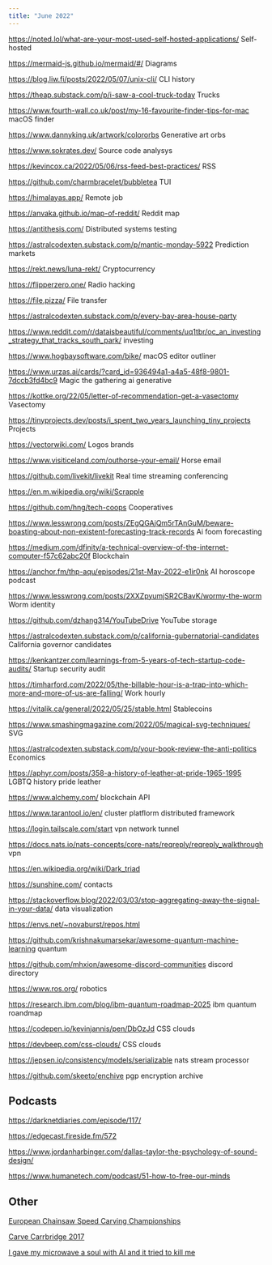 ```yaml
---
title: "June 2022"
---
```


https://noted.lol/what-are-your-most-used-self-hosted-applications/ Self-hosted

https://mermaid-js.github.io/mermaid/#/ Diagrams

https://blog.liw.fi/posts/2022/05/07/unix-cli/ CLI history

https://theap.substack.com/p/i-saw-a-cool-truck-today Trucks

https://www.fourth-wall.co.uk/post/my-16-favourite-finder-tips-for-mac macOS finder

https://www.dannyking.uk/artwork/colororbs Generative art orbs

https://www.sokrates.dev/ Source code analysys

https://kevincox.ca/2022/05/06/rss-feed-best-practices/ RSS

https://github.com/charmbracelet/bubbletea TUI

https://himalayas.app/ Remote job

https://anvaka.github.io/map-of-reddit/ Reddit map

https://antithesis.com/ Distributed systems testing

https://astralcodexten.substack.com/p/mantic-monday-5922 Prediction markets

https://rekt.news/luna-rekt/ Cryptocurrency

https://flipperzero.one/ Radio hacking

https://file.pizza/ File transfer

https://astralcodexten.substack.com/p/every-bay-area-house-party

https://www.reddit.com/r/dataisbeautiful/comments/uq1tbr/oc_an_investing_strategy_that_tracks_south_park/  investing

https://www.hogbaysoftware.com/bike/ macOS editor outliner

https://www.urzas.ai/cards/?card_id=936494a1-a4a5-48f8-9801-7dccb3fd4bc9 Magic the gathering ai generative

https://kottke.org/22/05/letter-of-recommendation-get-a-vasectomy Vasectomy

https://tinyprojects.dev/posts/i_spent_two_years_launching_tiny_projects Projects

https://vectorwiki.com/ Logos brands

https://www.visiticeland.com/outhorse-your-email/ Horse email

https://github.com/livekit/livekit Real time streaming conferencing

https://en.m.wikipedia.org/wiki/Scrapple

https://github.com/hng/tech-coops Cooperatives

https://www.lesswrong.com/posts/ZEgQGAjQm5rTAnGuM/beware-boasting-about-non-existent-forecasting-track-records Ai foom forecasting

https://medium.com/dfinity/a-technical-overview-of-the-internet-computer-f57c62abc20f Blockchain

https://anchor.fm/thp-aqu/episodes/21st-May-2022-e1ir0nk AI horoscope podcast

https://www.lesswrong.com/posts/2XXZpyumjSR2CBavK/wormy-the-worm Worm identity

https://github.com/dzhang314/YouTubeDrive YouTube storage

https://astralcodexten.substack.com/p/california-gubernatorial-candidates California governor candidates

https://kenkantzer.com/learnings-from-5-years-of-tech-startup-code-audits/ Startup security audit

https://timharford.com/2022/05/the-billable-hour-is-a-trap-into-which-more-and-more-of-us-are-falling/ Work hourly

https://vitalik.ca/general/2022/05/25/stable.html Stablecoins

https://www.smashingmagazine.com/2022/05/magical-svg-techniques/ SVG

https://astralcodexten.substack.com/p/your-book-review-the-anti-politics Economics

https://aphyr.com/posts/358-a-history-of-leather-at-pride-1965-1995 LGBTQ history pride leather

https://www.alchemy.com/ blockchain API

https://www.tarantool.io/en/ cluster platflorm distributed framework

https://login.tailscale.com/start vpn network tunnel

https://docs.nats.io/nats-concepts/core-nats/reqreply/reqreply_walkthrough vpn

https://en.wikipedia.org/wiki/Dark_triad

https://sunshine.com/ contacts

https://stackoverflow.blog/2022/03/03/stop-aggregating-away-the-signal-in-your-data/ data visualization

https://envs.net/~novaburst/repos.html

https://github.com/krishnakumarsekar/awesome-quantum-machine-learning quantum

https://github.com/mhxion/awesome-discord-communities discord directory

https://www.ros.org/ robotics

https://research.ibm.com/blog/ibm-quantum-roadmap-2025 ibm quantum roandmap

https://codepen.io/kevinjannis/pen/DbOzJd CSS clouds

https://devbeep.com/css-clouds/ CSS clouds

https://jepsen.io/consistency/models/serializable nats stream processor

https://github.com/skeeto/enchive pgp encryption archive

## Podcasts

https://darknetdiaries.com/episode/117/

https://edgecast.fireside.fm/572

https://www.jordanharbinger.com/dallas-taylor-the-psychology-of-sound-design/

https://www.humanetech.com/podcast/51-how-to-free-our-minds

## Other

[European Chainsaw Speed Carving Championships](https://youtube.com/watch?v=sWNLD4y3b60)

[Carve Carrbridge 2017](https://www.youtube.com/watch?v=oW2FZL49beM)

[I gave my microwave a soul with AI and it tried to kill me](https://www.youtube.com/watch?v=C1G5b_2PYj0)
